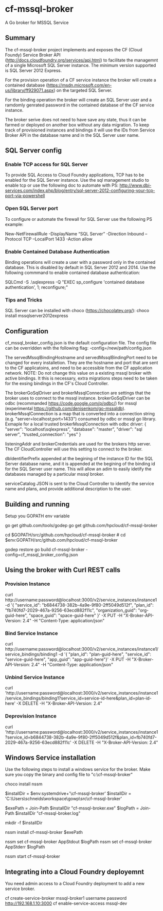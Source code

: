 # cf-mssql-broker
A Go broker for MSSQL Service

## Summary

The cf-mssql-broker project implements and exposes the CF (Cloud Foundy) Service Broker API (http://docs.cloudfoundry.org/services/api.html) to facilitate the managemnt of a single Microsoft SQL Server instance. The minimum version supported is SQL Server 2012 Express.

For the provision operation of a CF service instance the broker will create a contained database (https://msdn.microsoft.com/en-us/library/ff929071.aspx) on the targeted SQL Server.

For the binding operation the broker will create an SQL Server user and a ramdomly genrated password in the contained database of the CF service instance.

The broker serive does not need to have save any state, thus it can be farmed or deployed on another box without any data migration. To keep track of provisioned instances and bindings it will use the IDs from Service Broker API in the database name and in the SQL Server user name.



## SQL Server config

### Enable TCP access for SQL Server
To provide SQL Access to Cloud Foundry applications, TCP has to be enabled for the SQL Server instance.
Use the sql management studio to enable tcp or use the following doc to automate with PS: http://www.dbi-services.com/index.php/blog/entry/sql-server-2012-configuring-your-tcp-port-via-powershell

### Open SQL Server port

To configure or automate the firewall for SQL Server use the following PS example:

New-NetFirewallRule -DisplayName “SQL Server” -Direction Inbound –Protocol TCP –LocalPort 1433 -Action allow
 

### Enable Contained Database Authentication

Binding operations will create a user with a password only in the contained database. This is disabled by 
default in SQL Server 2012 and 2014. Use the following commmand to enable contained database authentication:

SQLCmd -S .\sqlexpress  -Q "EXEC sp_configure 'contained database authentication', 1; reconfigure;"

### Tips and Tricks

SQL Server can be installed with choco (https://chocolatey.org/):
choco install mssqlserver2012express

## Configuration

cf_mssql_broker_config.json is the default configuration file. The config file can be overridden with
the following flag: -config=/new/path/config.json

The servedMssqlBindingHostname and servedMssqlBindingPort need to be changed for every installetion.
They are the hostname and port that are sent to the CF applicatoins, and need to be accessible from the CF application network. NOTE: Do not change this value on a existing mssql broker with active bindings.
It this is necessary, extra migrations steps need to be taken for the exsing bindings in the CF's Cloud Controller.

The brokerGoSqlDriver and brokerMssqlConnection are settings that the broker uses to connect to the mssql instance. brokerGoSqlDriver can be odbc (recommanded https://code.google.com/p/odbc/) for mssql (experimental https://github.com/denisenkom/go-mssqldb). brokerMssqlConnection is a map that is 
converted into a connection string (e.g. "server=localhost;port=1433") consumed by odbc or mssql go library.
Exmaple for a local trusted brokerMssqlConnection with odbc driver:
	{
		"server":   "localhost\\sqlexpress",
		"database": "master",
		"driver": 	"sql server",
		"trusted_connection": "yes"
	}
	
listeningAddr and brokerCredentials are used for the brokers http server. The CF CloudController will use this setting to connect to the broker.

dbIdentifierPrefix appended at the begining of the instance ID for the SQL Server database name, and it is appended at the begining of the binding id for the SQL Server user name. This will allow an adim to easily idetify the databases managed by a particular mssql broker.

serviceCatalog JSON is sent to the Cloud Controller to identify the service name and plans, and provide additional description to the user.

## Building and running

Setup you GOPATH env variable

go get github.com/tools/godep
go get github.com/hpcloud/cf-mssql-broker

cd $GOPATH/src/github.com/hpcloud/cf-mssql-broker # cd $env:GOPATH/src/github.com/hpcloud/cf-mssql-broker

godep restore
go build
cf-mssql-broker -config=cf_mssql_broker_config.json


## Using the broker with Curl REST calls

### Provision Instance

curl http://username:password@localhost:3000/v2/service_instances/instance1 -d '{ "service_id":  "b6844738-382b-4a9e-9f80-2ff5049d512f", "plan_id":           "fb740fd7-2029-467a-9256-63ecd882f11c",  "organization_guid": "org-guid-here", "space_guid":        "space-guid-here" }' -X PUT -H "X-Broker-API-Version: 2.4" -H "Content-Type: application/json"

### Bind Service Instance

curl http://username:password@localhost:3000/v2/service_instances/instance1/service_bindings/binding1 -d '{  "plan_id":        "plan-guid-here",  "service_id":     "service-guid-here",  "app_guid":       "app-guid-here"}' -X PUT -H "X-Broker-API-Version: 2.4" -H "Content-Type: application/json"

### Unbind Service Instance

curl 'http://username:password@localhost:3000/v2/service_instances/instance1/service_bindings/binding1?service_id=service-id-here&plan_id=plan-id-here' -X DELETE -H "X-Broker-API-Version: 2.4"

### Deprovision Instance
curl 'http://username:password@localhost:3000/v2/service_instances/instance1?service_id=b6844738-382b-4a9e-9f80-2ff5049d512f&plan_id=fb740fd7-2029-467a-9256-63ecd882f11c' -X DELETE -H "X-Broker-API-Version: 2.4"

## Windows Service installation

Use the following steps to install a windows service for the broker. Make sure you copy the binary 
and config file to "c:\cf-mssql-broker"

choco install nssm

$installDir = $env:systemdrive+'\cf-mssql-broker'
$installDir = 'C:\Users\schneids\workspace\gowp\src\cf-mssql-broker'

$exePath = Join-Path $installDir "cf-mssql-broker.exe"
$logPath = Join-Path $installDir "cf-mssql-broker.log"

mkdir -f $installDir 

nssm install cf-mssql-broker $exePath

nssm set  cf-mssql-broker  AppStdout $logPath 
nssm set  cf-mssql-broker  AppStderr $logPath 

nssm start cf-mssql-broker

## Integrating into a Cloud Foundry deployemnt

You need admin access to a Cloud Foundry deployment to add a new service broker.

cf create-service-broker mssql-broker1 username password http://192.168.1.10:3000
cf enable-service-access mssql-dev
